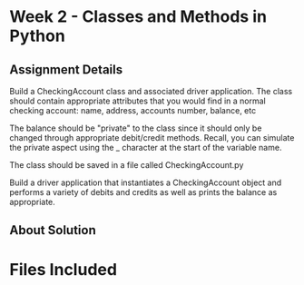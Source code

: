 # Week 2 - Classes and Methods in Python

## Assignment Details

Build a CheckingAccount class and associated driver application. The class should contain appropriate attributes that you would find in a normal checking account: name, address, accounts number, balance, etc

The balance should be "private" to the class since it should only be changed through appropriate debit/credit methods. Recall, you can simulate the private aspect using the \_ character at the start of the variable name.

The class should be saved in a file called CheckingAccount.py

Build a driver application that instantiates a CheckingAccount object and performs a variety of debits and credits as well as prints the balance as appropriate.

## About Solution

# Files Included
